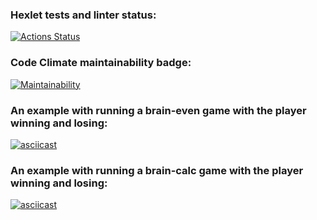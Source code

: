 ### Hexlet tests and linter status:
[![Actions Status](https://github.com/aabknd/php-project-45/workflows/hexlet-check/badge.svg)](https://github.com/aabknd/php-project-45/actions)

### Code Climate maintainability badge:
[![Maintainability](https://api.codeclimate.com/v1/badges/0dde9581c7db6f2cd703/maintainability)](https://codeclimate.com/github/aabknd/php-project-45/maintainability)

### An example with running a brain-even game with the player winning and losing:
[![asciicast](https://asciinema.org/a/GMWzqNBctY9BhGsShdXWLIlDt.svg)](https://asciinema.org/a/GMWzqNBctY9BhGsShdXWLIlDt)

### An example with running a brain-calc game with the player winning and losing:
[![asciicast](https://asciinema.org/a/dh5NaWKXZ7u74S3fEKicikP9g.svg)](https://asciinema.org/a/dh5NaWKXZ7u74S3fEKicikP9g)
